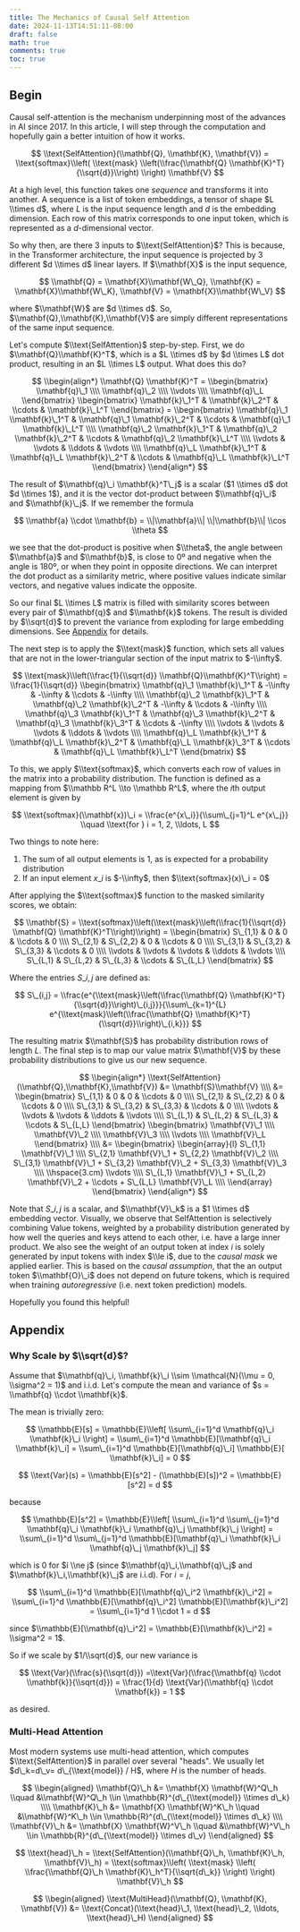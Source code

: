 ```yaml
---
title: The Mechanics of Causal Self Attention 
date: 2024-11-13T14:51:11-08:00
draft: false
math: true
comments: true
toc: true
---
```


## Begin

Causal self-attention is the mechanism underpinning most of the advances in AI since 2017. In this article, I will step through the computation and hopefully gain a better intuition of how it works.

$$
\\text{SelfAttention}(\\mathbf{Q}, \\mathbf{K}, \\mathbf{V}) = \\text{softmax}\\left( \\text{mask} \\left(\\frac{\\mathbf{Q} \\mathbf{K}^T}{\\sqrt{d}}\\right) \\right) \\mathbf{V}
$$

At a high level, this function takes one *sequence* and transforms it into another. A sequence is a list of token embeddings, a tensor of shape $L \\times d$, where $L$ is the input sequence length and $d$ is the embedding dimension. Each row of this matrix corresponds to one input token, which is represented as a $d$-dimensional vector.

So why then, are there 3 inputs to $\\text{SelfAttention}$? This is because, in the Transformer architecture, the input sequence is projected by 3 different $d \\times d$ linear layers. If $\\mathbf{X}$ is the input sequence,

$$
\\mathbf{Q} = \\mathbf{X}\\mathbf{W\_Q}, \\mathbf{K} = \\mathbf{X}\\mathbf{W\_K}, \\mathbf{V} = \\mathbf{X}\\mathbf{W\_V}
$$

where $\\mathbf{W}$ are $d \\times d$. So, $\\mathbf{Q},\\mathbf{K},\\mathbf{V}$ are simply different representations of the same input sequence.

Let's compute $\\text{SelfAttention}$ step-by-step. First, we do $\\mathbf{Q}\\mathbf{K}^T$, which is a $L \\times d$ by $d \\times L$ dot product, resulting in an $L \\times L$ output. What does this do?

$$
\\begin{align*}
\\mathbf{Q} \\mathbf{K}^T = \\begin{bmatrix} \\mathbf{q}\_1 \\\\ \\mathbf{q}\_2 \\\\ \\vdots \\\\ \\mathbf{q}\_L \\end{bmatrix} \\begin{bmatrix} \\mathbf{k}\_1^T & \\mathbf{k}\_2^T & \\cdots & \\mathbf{k}\_L^T \\end{bmatrix}
= \\begin{bmatrix} 
\\mathbf{q}\_1 \\mathbf{k}\_1^T & \\mathbf{q}\_1 \\mathbf{k}\_2^T & \\cdots & \\mathbf{q}\_1 \\mathbf{k}\_L^T \\\\ 
\\mathbf{q}\_2 \\mathbf{k}\_1^T & \\mathbf{q}\_2 \\mathbf{k}\_2^T & \\cdots & \\mathbf{q}\_2 \\mathbf{k}\_L^T \\\\ 
\\vdots & \\vdots & \\ddots & \\vdots \\\\ 
\\mathbf{q}\_L \\mathbf{k}\_1^T & \\mathbf{q}\_L \\mathbf{k}\_2^T & \\cdots & \\mathbf{q}\_L \\mathbf{k}\_L^T 
\\end{bmatrix}
\\end{align*}
$$

The result of $\\mathbf{q}\_i \\mathbf{k}^T\_j$ is a scalar ($1 \\times d$ dot $d \\times 1$), and it is the vector dot-product between $\\mathbf{q}\_i$ and $\\mathbf{k}\_j$. If we remember the formula

$$
\\mathbf{a} \\cdot \\mathbf{b} = \\|\\mathbf{a}\\| \\|\\mathbf{b}\\| \\cos \\theta
$$

we see that the dot-product is positive when $\\theta$, the angle between $\\mathbf{a}$ and $\\mathbf{b}$, is close to 0º and negative when the angle is 180º, or when they point in opposite directions. We can interpret the dot product as a similarity metric, where positive values indicate similar vectors, and negative values indicate the opposite.

So our final $L \\times L$ matrix is filled with similarity scores between every pair of $\\mathbf{q}$ and $\\mathbf{k}$ tokens. The result is divided by $\\sqrt{d}$ to prevent the variance from exploding for large embedding dimensions. See [Appendix](#why-scale-by-sqrtd) for details.

The next step is to apply the $\\text{mask}$ function, which sets all values that are not in the lower-triangular section of the input matrix to $-\\infty$.

$$
\\text{mask}\\left(\\frac{1}{\\sqrt{d}} \\mathbf{Q}\\mathbf{K}^T\\right) = \\frac{1}{\\sqrt{d}} \\begin{bmatrix}
\\mathbf{q}\_1 \\mathbf{k}\_1^T & -\\infty & -\\infty & \\cdots & -\\infty \\\\
\\mathbf{q}\_2 \\mathbf{k}\_1^T & \\mathbf{q}\_2 \\mathbf{k}\_2^T & -\\infty & \\cdots & -\\infty \\\\
\\mathbf{q}\_3 \\mathbf{k}\_1^T & \\mathbf{q}\_3 \\mathbf{k}\_2^T & \\mathbf{q}\_3 \\mathbf{k}\_3^T & \\cdots & -\\infty \\\\
\\vdots & \\vdots & \\vdots & \\ddots & \\vdots \\\\
\\mathbf{q}\_L \\mathbf{k}\_1^T & \\mathbf{q}\_L \\mathbf{k}\_2^T & \\mathbf{q}\_L \\mathbf{k}\_3^T & \\cdots & \\mathbf{q}\_L \\mathbf{k}\_L^T 
\\end{bmatrix}
$$

To this, we apply $\\text{softmax}$, which converts each row of values in the matrix into a probability distribution. The function is defined as a mapping from $\\mathbb R^L \\to \\mathbb R^L$, where the $i$th output element is given by

$$
\\text{softmax}(\\mathbf{x})\_i = \\frac{e^{x\_i}}{\\sum\_{j=1}^L e^{x\_j}} \\quad \\text{for } i = 1, 2, \\ldots, L
$$

Two things to note here:

1. The sum of all output elements is $1$, as is expected for a probability distribution
2. If an input element $x\_i$ is $-\\infty$, then $\\text{softmax}(x)\_i = 0$

After applying the $\\text{softmax}$ function to the masked similarity scores, we obtain:

$$
\\mathbf{S} = \\text{softmax}\\left(\\text{mask}\\left(\\frac{1}{\\sqrt{d}} \\mathbf{Q} \\mathbf{K}^T\\right)\\right) = \\begin{bmatrix}
S\_{1,1} & 0 & 0 & \\cdots & 0 \\\\
S\_{2,1} & S\_{2,2} & 0 & \\cdots & 0 \\\\
S\_{3,1} & S\_{3,2} & S\_{3,3} & \\cdots & 0 \\\\
\\vdots & \\vdots & \\vdots & \\ddots & \\vdots \\\\
S\_{L,1} & S\_{L,2} & S\_{L,3} & \\cdots & S\_{L,L}
\\end{bmatrix}
$$

Where the entries  $S\_{i,j}$  are defined as:

$$
S\_{i,j} = \\frac{e^{\\text{mask}\\left(\\frac{\\mathbf{Q} \\mathbf{K}^T}{\\sqrt{d}}\\right)\_{i,j}}}{\\sum\_{k=1}^{L} e^{\\text{mask}\\left(\\frac{\\mathbf{Q} \\mathbf{K}^T}{\\sqrt{d}}\\right)\_{i,k}}}
$$

The resulting matrix $\\mathbf{S}$ has probability distribution rows of length $L$. The final step is to map our value matrix $\\mathbf{V}$ by these probability distributions to give us our new sequence.

$$
\\begin{align*}
\\text{SelfAttention}(\\mathbf{Q},\\mathbf{K},\\mathbf{V}) &= \\mathbf{S}\\mathbf{V} \\\\
&=  \\begin{bmatrix}
S\_{1,1} & 0 & 0 & \\cdots & 0 \\\\
S\_{2,1} & S\_{2,2} & 0 & \\cdots & 0 \\\\
S\_{3,1} & S\_{3,2} & S\_{3,3} & \\cdots & 0 \\\\
\\vdots & \\vdots & \\vdots & \\ddots & \\vdots \\\\
S\_{L,1} & S\_{L,2} & S\_{L,3} & \\cdots & S\_{L,L}
\\end{bmatrix} \\begin{bmatrix}
\\mathbf{V}\_1 \\\\
\\mathbf{V}\_2 \\\\
\\mathbf{V}\_3 \\\\
\\vdots \\\\
\\mathbf{V}\_L
\\end{bmatrix}  \\\\
&= \\begin{bmatrix}
\\begin{array}{l}
S\_{1,1} \\mathbf{V}\_1 \\\\
S\_{2,1} \\mathbf{V}\_1 + S\_{2,2} \\mathbf{V}\_2 \\\\
S\_{3,1} \\mathbf{V}\_1 + S\_{3,2} \\mathbf{V}\_2 + S\_{3,3} \\mathbf{V}\_3 \\\\
\\hspace{3.cm} \\vdots \\\\
S\_{L,1} \\mathbf{V}\_1 + S\_{L,2} \\mathbf{V}\_2 + \\cdots + S\_{L,L} \\mathbf{V}\_L \\\\
\\end{array}
\\end{bmatrix}
\\end{align*}
$$

Note that $S\_{i,j}$ is a scalar, and $\\mathbf{V}\_k$ is a $1 \\times d$ embedding vector. Visually, we observe that SelfAttention is selectively combining Value tokens, weighted by a probability distribution generated by how well the queries and keys attend to each other, i.e. have a large inner product. We also see the weight of an output token at index $i$ is solely generated by input tokens with index $\\le i$, due to the *causal mask* we applied earlier. This is based on the *causal assumption*, that the an output token $\\mathbf{O}\_i$ does not depend on future tokens, which is required when training *autoregressive* (i.e. next token prediction) models.

Hopefully you found this helpful!

## Appendix

### Why Scale by $\\sqrt{d}$?


Assume that $\\mathbf{q}\_i, \\mathbf{k}\_i \\sim \\mathcal{N}(\\mu = 0, \\sigma^2 = 1)$ and i.i.d. Let's compute the mean and variance of $s = \\mathbf{q} \\cdot \\mathbf{k}$.

The mean is trivially zero:

$$
\\mathbb{E}[s] = \\mathbb{E}\\left[ \\sum\_{i=1}^d \\mathbf{q}\_i \\mathbf{k}\_i \\right] = \\sum\_{i=1}^d \\mathbb{E}[\\mathbf{q}\_i \\mathbf{k}\_i] = \\sum\_{i=1}^d \\mathbb{E}[\\mathbf{q}\_i] \\mathbb{E}[ \\mathbf{k}\_i] = 0
$$

$$
\\text{Var}(s) = \\mathbb{E}[s^2] - (\\mathbb{E}[s])^2 = \\mathbb{E}[s^2] = d
$$

because 

$$
\\mathbb{E}[s^2] = \\mathbb{E}\\left[ \\sum\_{i=1}^d \\sum\_{j=1}^d \\mathbf{q}\_i \\mathbf{k}\_i \\mathbf{q}\_j \\mathbf{k}\_j \\right] = \\sum\_{i=1}^d \\sum\_{j=1}^d \\mathbb{E}[\\mathbf{q}\_i \\mathbf{k}\_i \\mathbf{q}\_j \\mathbf{k}\_j]
$$

which is $0$ for $i \\ne j$ (since $\\mathbf{q}\_i,\\mathbf{q}\_j$ and $\\mathbf{k}\_i,\\mathbf{k}\_j$ are i.i.d). For $i=j$, 

$$
\\sum\_{i=1}^d \\mathbb{E}[\\mathbf{q}\_i^2 \\mathbf{k}\_i^2] = \\sum\_{i=1}^d \\mathbb{E}[\\mathbf{q}\_i^2] \\mathbb{E}[\\mathbf{k}\_i^2] = \\sum\_{i=1}^d 1 \\cdot 1 = d
$$

since $\\mathbb{E}[\\mathbf{q}\_i^2] = \\mathbb{E}[\\mathbf{k}\_i^2] = \\sigma^2 = 1$. 

So if we scale by $1/\\sqrt{d}$, our new variance is 

$$
\\text{Var}(\\frac{s}{\\sqrt{d}}) =\\text{Var}(\\frac{\\mathbf{q} \\cdot \\mathbf{k}}{\\sqrt{d}}) = \\frac{1}{d} \\text{Var}(\\mathbf{q} \\cdot \\mathbf{k}) = 1
$$

as desired.

### Multi-Head Attention

Most modern systems use multi-head attention, which computes $\\text{SelfAttention}$ in parallel over several "heads". We usually let $d\_k=d\_v= d\_{\\text{model}} / H$, where $H$ is the number of heads.

$$
\\begin{aligned}
\\mathbf{Q}\_h &= \\mathbf{X} \\mathbf{W}^Q\_h \\quad &\\mathbf{W}^Q\_h \\in \\mathbb{R}^{d\_{\\text{model}} \\times d\_k} \\\\
\\mathbf{K}\_h &= \\mathbf{X} \\mathbf{W}^K\_h \\quad &\\mathbf{W}^K\_h \\in \\mathbb{R}^{d\_{\\text{model}} \\times d\_k} \\\\
\\mathbf{V}\_h &= \\mathbf{X} \\mathbf{W}^V\_h \\quad &\\mathbf{W}^V\_h \\in \\mathbb{R}^{d\_{\\text{model}} \\times d\_v}
\\end{aligned}
$$

$$
\\text{head}\_h = \\text{SelfAttention}(\\mathbf{Q}\_h, \\mathbf{K}\_h, \\mathbf{V}\_h) = \\text{softmax}\\left( \\text{mask} \\left( \\frac{\\mathbf{Q}\_h \\mathbf{K}\_h^T}{\\sqrt{d\_k}} \\right) \\right) \\mathbf{V}\_h
$$

$$
\\begin{aligned}
\\text{MultiHead}(\\mathbf{Q}, \\mathbf{K}, \\mathbf{V}) &= \\text{Concat}(\\text{head}\_1, \\text{head}\_2, \\ldots, \\text{head}\_H)
\\end{aligned}
$$
